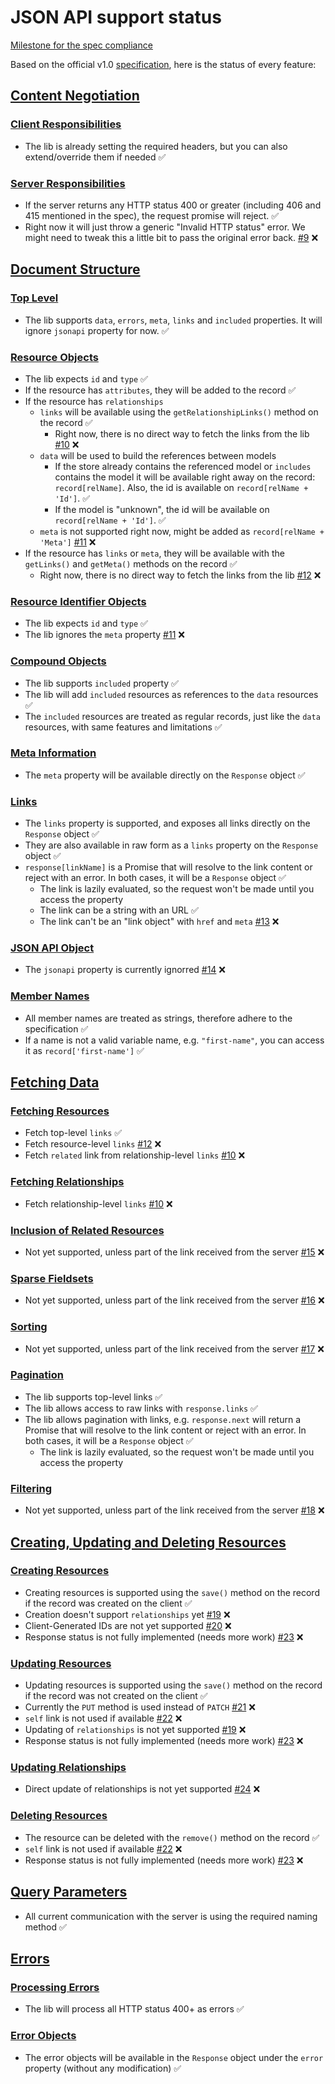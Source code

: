 # JSON API support status

[Milestone for the spec compliance](https://github.com/infinum/mobx-jsonapi-store/milestone/1)

Based on the official v1.0 [specification](http://jsonapi.org/format/), here is the status of every feature:

## [Content Negotiation](http://jsonapi.org/format/#content-negotiation)

### [Client Responsibilities](http://jsonapi.org/format/#content-negotiation-clients)
* The lib is already setting the required headers, but you can also extend/override them if needed ✅

### [Server Responsibilities](http://jsonapi.org/format/#content-negotiation-servers)
* If the server returns any HTTP status 400 or greater (including 406 and 415 mentioned in the spec), the request promise will reject. ✅
* Right now it will just throw a generic "Invalid HTTP status" error. We might need to tweak this a little bit to pass the original error back. [#9](https://github.com/infinum/mobx-jsonapi-store/issues/9) ❌

## [Document Structure](http://jsonapi.org/format/#document-structure)

### [Top Level](http://jsonapi.org/format/#document-top-level)
* The lib supports `data`, `errors`, `meta`, `links` and `included` properties. It will ignore `jsonapi` property for now. ✅

### [Resource Objects](http://jsonapi.org/format/#document-resource-objects)
* The lib expects `id` and `type` ✅
* If the resource has `attributes`, they will be added to the record ✅
* If the resource has `relationships`
  * `links` will be available using the `getRelationshipLinks()` method on the record ✅
    * Right now, there is no direct way to fetch the links from the lib [#10](https://github.com/infinum/mobx-jsonapi-store/issues/10) ❌
  * `data` will be used to build the references between models
    * If the store already contains the referenced model or `includes` contains the model it will be available right away on the record: `record[relName]`. Also, the id is available on `record[relName + 'Id']`. ✅
    * If the model is "unknown", the id will be available on  `record[relName + 'Id']`. ✅
  * `meta` is not supported right now, might be added as `record[relName + 'Meta']` [#11](https://github.com/infinum/mobx-jsonapi-store/issues/11) ❌
* If the resource has `links` or `meta`, they will be available with the `getLinks()` and `getMeta()` methods on the record ✅
  * Right now, there is no direct way to fetch the links from the lib [#12](https://github.com/infinum/mobx-jsonapi-store/issues/12) ❌

### [Resource Identifier Objects](http://jsonapi.org/format/#document-resource-identifier-objects)
* The lib expects `id` and `type` ✅
* The lib ignores the `meta` property [#11](https://github.com/infinum/mobx-jsonapi-store/issues/11) ❌

### [Compound Objects](http://jsonapi.org/format/#document-compound-documents)
* The lib supports `included` property ✅
* The lib will add `included` resources as references to the `data` resources ✅
* The `included` resources are treated as regular records, just like the `data` resources, with same features and limitations ✅

### [Meta Information](http://jsonapi.org/format/#document-meta)
* The `meta` property will be available directly on the `Response` object ✅

### [Links](http://jsonapi.org/format/#document-links)
* The `links` property is supported, and exposes all links directly on the `Response` object ✅
* They are also available in raw form as a `links` property on the `Response` object ✅
* `response[linkName]` is a Promise that will resolve to the link content or reject with an error. In both cases, it will be a `Response` object ✅
  * The link is lazily evaluated, so the request won't be made until you access the property
  * The link can be a string with an URL ✅
  * The link can't be an "link object" with `href` and `meta` [#13](https://github.com/infinum/mobx-jsonapi-store/issues/13) ❌

### [JSON API Object](http://jsonapi.org/format/#document-jsonapi-object)
* The `jsonapi` property is currently ignorred [#14](https://github.com/infinum/mobx-jsonapi-store/issues/14) ❌

### [Member Names](http://jsonapi.org/format/#document-member-names)
* All member names are treated as strings, therefore adhere to the specification ✅
* If a name is not a valid variable name, e.g. `"first-name"`, you can access it as `record['first-name']` ✅

## [Fetching Data](http://jsonapi.org/format/#fetching)

### [Fetching Resources](http://jsonapi.org/format/#fetching-resources)
* Fetch top-level `links` ✅
* Fetch resource-level `links` [#12](https://github.com/infinum/mobx-jsonapi-store/issues/12) ❌
* Fetch `related` link from relationship-level `links` [#10](https://github.com/infinum/mobx-jsonapi-store/issues/10) ❌

### [Fetching Relationships](http://jsonapi.org/format/#fetching-relationships)
* Fetch relationship-level `links` [#10](https://github.com/infinum/mobx-jsonapi-store/issues/10) ❌

### [Inclusion of Related Resources](http://jsonapi.org/format/#fetching-includes)
* Not yet supported, unless part of the link received from the server [#15](https://github.com/infinum/mobx-jsonapi-store/issues/15) ❌

### [Sparse Fieldsets](http://jsonapi.org/format/#fetching-sparse-fieldsets)
* Not yet supported, unless part of the link received from the server [#16](https://github.com/infinum/mobx-jsonapi-store/issues/16) ❌

### [Sorting](http://jsonapi.org/format/#fetching-sorting)
* Not yet supported, unless part of the link received from the server [#17](https://github.com/infinum/mobx-jsonapi-store/issues/17) ❌

### [Pagination](http://jsonapi.org/format/#fetching-pagination)
* The lib supports top-level links ✅
* The lib allows access to raw links with `response.links` ✅
* The lib allows pagination with links, e.g. `response.next` will return a Promise that will resolve to the link content or reject with an error. In both cases, it will be a `Response` object ✅
  * The link is lazily evaluated, so the request won't be made until you access the property

### [Filtering](http://jsonapi.org/format/#fetching-filtering)
* Not yet supported, unless part of the link received from the server [#18](https://github.com/infinum/mobx-jsonapi-store/issues/18) ❌

## [Creating, Updating and Deleting Resources](http://jsonapi.org/format/#crud)

### [Creating Resources](http://jsonapi.org/format/#crud-creating)
* Creating resources is supported using the `save()` method on the record if the record was created on the client ✅
* Creation doesn't support `relationships` yet [#19](https://github.com/infinum/mobx-jsonapi-store/issues/19) ❌
* Client-Generated IDs are not yet supported [#20](https://github.com/infinum/mobx-jsonapi-store/issues/20) ❌
* Response status is not fully implemented (needs more work) [#23](https://github.com/infinum/mobx-jsonapi-store/issues/23) ❌

### [Updating Resources](http://jsonapi.org/format/#crud-updating)
* Updating resources is supported using the `save()` method on the record if the record was not created on the client ✅
* Currently the `PUT` method is used instead of `PATCH` [#21](https://github.com/infinum/mobx-jsonapi-store/issues/21) ❌
* `self` link is not used if available [#22](https://github.com/infinum/mobx-jsonapi-store/issues/22) ❌
* Updating of `relationships` is not yet supported [#19](https://github.com/infinum/mobx-jsonapi-store/issues/19) ❌
* Response status is not fully implemented (needs more work) [#23](https://github.com/infinum/mobx-jsonapi-store/issues/23) ❌

### [Updating Relationships](http://jsonapi.org/format/#crud-updating-relationships)
* Direct update of relationships is not yet supported [#24](https://github.com/infinum/mobx-jsonapi-store/issues/24) ❌

### [Deleting Resources](http://jsonapi.org/format/#crud-deleting)
* The resource can be deleted with the `remove()` method on the record ✅
* `self` link is not used if available [#22](https://github.com/infinum/mobx-jsonapi-store/issues/22) ❌
* Response status is not fully implemented (needs more work) [#23](https://github.com/infinum/mobx-jsonapi-store/issues/23) ❌

## [Query Parameters](http://jsonapi.org/format/#query-parameters)
* All current communication with the server is using the required naming method ✅

## [Errors](http://jsonapi.org/format/#errors)

### [Processing Errors](http://jsonapi.org/format/#errors-processing)
* The lib will process all HTTP status 400+ as errors ✅

### [Error Objects](http://jsonapi.org/format/#error-objects)
* The error objects will be available in the `Response` object under the `error` property (without any modification) ✅
